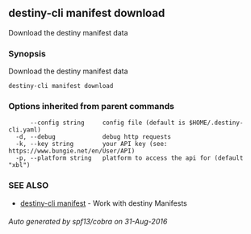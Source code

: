 ## destiny-cli manifest download

Download the destiny manifest data

### Synopsis


Download the destiny manifest data

```
destiny-cli manifest download
```

### Options inherited from parent commands

```
      --config string     config file (default is $HOME/.destiny-cli.yaml)
  -d, --debug             debug http requests
  -k, --key string        your API key (see: https://www.bungie.net/en/User/API)
  -p, --platform string   platform to access the api for (default "xbl")
```

### SEE ALSO
* [destiny-cli manifest](destiny-cli_manifest.md)	 - Work with destiny Manifests

###### Auto generated by spf13/cobra on 31-Aug-2016
